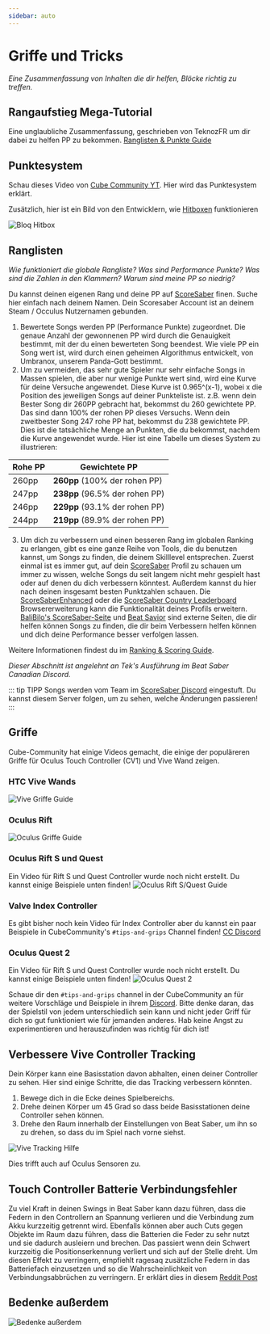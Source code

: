 ```yaml
---
sidebar: auto
---
```


# Griffe und Tricks

_Eine Zusammenfassung von Inhalten die dir helfen, Blöcke richtig zu treffen._

## Rangaufstieg Mega-Tutorial

Eine unglaubliche Zusammenfassung, geschrieben von TeknozFR um dir dabei zu helfen PP zu bekommen. [Ranglisten & Punkte Guide](./ranking-guide)

## Punktesystem

Schau dieses Video von [Cube Community YT](https://www.youtube.com/channel/UCdG9zS8jVcQIKl7plwWXUkg). Hier wird das Punktesystem erklärt.

<YouTube url='https://www.youtube.com/watch?v=rVbXCGddspA' />

Zusätzlich, hier ist ein Bild von den Entwicklern, wie [Hitboxen](https://twitter.com/Split82/status/979365834324889600) funktionieren

![Bloq Hitbox](~@images/mapping/hitbox-from-split.jpg)

## Ranglisten

_Wie funktioniert die globale Rangliste? Was sind Performance Punkte? Was sind die Zahlen in den Klammern? Warum sind meine PP so niedrig?_

Du kannst deinen eigenen Rang und deine PP auf [ScoreSaber](https://scoresaber.com/global) finen. Suche hier einfach nach deinem Namen. Dein Scoresaber Account ist an deinem Steam / Occulus Nutzernamen gebunden.

1. Bewertete Songs werden PP (Performance Punkte) zugeordnet. Die genaue Anzahl der gewonnenen PP wird durch die Genauigkeit bestimmt, mit der du einen bewerteten Song beendest. Wie viele PP ein Song wert ist, wird durch einen geheimen Algorithmus entwickelt, von Umbranox, unserem Panda-Gott bestimmt.
2. Um zu vermeiden, das sehr gute Spieler nur sehr einfache Songs in Massen spielen, die aber nur wenige Punkte wert sind, wird eine Kurve für deine Versuche angewendet. Diese Kurve ist 0.965^(x-1), wobei x die Position des jeweiligen Songs auf deiner Punkteliste ist. z.B. wenn dein Bester Song dir 260PP gebracht hat, bekommst du 260 gewichtete PP. Das sind dann 100% der rohen PP dieses Versuchs. Wenn dein zweitbester Song 247 rohe PP hat, bekommst du 238 gewichtete PP. Dies ist die tatsächliche Menge an Punkten, die du bekommst, nachdem die Kurve angewendet wurde. Hier ist eine Tabelle um dieses System zu illustrieren:

| Rohe PP | Gewichtete PP                  |
| ------- | ------------------------------ |
| 260pp   | **260pp** (100% der rohen PP)  |
| 247pp   | **238pp** (96.5% der rohen PP) |
| 246pp   | **229pp** (93.1% der rohen PP) |
| 244pp   | **219pp** (89.9% der rohen PP) |

3. Um dich zu verbessern und einen besseren Rang im globalen Ranking zu erlangen, gibt es eine ganze Reihe von Tools, die du benutzen kannst, um Songs zu finden, die deinem Skilllevel entsprechen. Zuerst einmal ist es immer gut, auf dein [ScoreSaber](https://scoresaber.com/global) Profil zu schauen um immer zu wissen, welche Songs du seit langem nicht mehr gespielt hast oder auf denen du dich verbessern könntest. Außerdem kannst du hier nach deinen insgesamt besten Punktzahlen schauen. Die [ScoreSaberEnhanced](https://github.com/Splamy/ScoreSaberEnhanced#readme) oder die [ScoreSaber Country Leaderboard](https://github.com/motzel/ScoreSaberCountryLeaderboard#readme) Browsererweiterung kann die Funktionalität deines Profils erweitern. [BaliBilo's ScoreSaber-Seite](https://scoresaber.balibalo.xyz/peepee) und [Beat Savior](https://beat-savior.herokuapp.com/) sind externe Seiten, die dir helfen können Songs zu finden, die dir beim Verbessern helfen können und dich deine Performance besser verfolgen lassen.

Weitere Informationen findest du im [Ranking & Scoring Guide](./ranking-guide.md).

_Dieser Abschnitt ist angelehnt an Tek's Ausführung im Beat Saber Canadian Discord._

::: tip TIPP
Songs werden vom Team im [ScoreSaber Discord](https://discord.gg/WpuDMwU) eingestuft. Du kannst diesem Server folgen, um zu sehen, welche Änderungen passieren!
:::

## Griffe

Cube-Community hat einige Videos gemacht, die einige der populäreren Griffe für Oculus Touch Controller (CV1) und Vive Wand zeigen.

### HTC Vive Wands

<YouTube url='https://www.youtube.com/watch?v=G7x_wb7RrgU' />

![Vive Griffe Guide](~@images/grips-and-tricks/vive-grips-guide.jpg)

### Oculus Rift

<YouTube url='https://www.youtube.com/watch?v=XFt90q69aEA' />

![Oculus Griffe Guide](~@images/grips-and-tricks/oculus-grips-guide.jpg)

### Oculus Rift S und Quest

Ein Video für Rift S und Quest Controller wurde noch nicht erstellt. Du kannst einige Beispiele unten finden! ![Oculus Rift S/Quest Guide](~@images/grips-and-tricks/touch2-grips.jpg)

### Valve Index Controller

Es gibt bisher noch kein Video für Index Controller aber du kannst ein paar Beispiele in CubeCommunity's `#tips-and-grips` Channel finden! [CC Discord](https://discord.gg/dwe8mbC)

### Oculus Quest 2

Ein Video für Rift S und Quest Controller wurde noch nicht erstellt. Du kannst einige Beispiele unten finden! ![Oculus Quest 2](~@images/grips-and-tricks/touch3-grips.jpg)

Schaue dir den `#tips-and-grips` channel in der CubeCommunity an für weitere Vorschläge und Beispiele in ihrem [Discord](https://discord.gg/dwe8mbC). Bitte denke daran, das der Spielstil von jedem unterschiedlich sein kann und nicht jeder Griff für dich so gut funktioniert wie für jemanden anderes. Hab keine Angst zu experimentieren und herauszufinden was richtig für dich ist!

## Verbessere Vive Controller Tracking

Dein Körper kann eine Basisstation davon abhalten, einen deiner Controller zu sehen. Hier sind einige Schritte, die das Tracking verbessern könnten.

1. Bewege dich in die Ecke deines Spielbereichs.
2. Drehe deinen Körper um 45 Grad so dass beide Basisstationen deine Controller sehen können.
3. Drehe den Raum innerhalb der Einstellungen von Beat Saber, um ihn so zu drehen, so dass du im Spiel nach vorne siehst.

![Vive Tracking Hilfe](~@images/grips-and-tricks/vive-tracking-help.gif)

Dies trifft auch auf Oculus Sensoren zu.

## Touch Controller Batterie Verbindungsfehler

Zu viel Kraft in deinen Swings in Beat Saber kann dazu führen, dass die Federn in den Controllern an Spannung verlieren und die Verbindung zum Akku kurzzeitig getrennt wird. Ebenfalls können aber auch Cuts gegen Objekte im Raum dazu führen, dass die Batterien die Feder zu sehr nutzt und sie dadurch ausleiern und brechen. Das passiert wenn dein Schwert kurzzeitig die Positionserkennung verliert und sich auf der Stelle dreht. Um diesen Effekt zu verringern, empfiehlt ragesaq zusätzliche Federn in das Batteriefach einzusetzen und so die Wahrscheinlichkeit von Verbindungsabbrüchen zu verringern. Er erklärt dies in diesem [Reddit Post](https://www.reddit.com/r/oculus/comments/a2h7o4/psa_adding_an_additional_spring_to_the_battery/?st=JR9Q7OEZ&sh=a7a3d091)

## Bedenke außerdem

![Bedenke außerdem](~@images/grips-and-tricks/allow-adequate-room-around-you-during-game-play-put-on-27689465.png)
